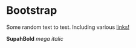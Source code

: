 # Bootstrap

Some random text to test. Including various [links!](http://www.smartninja.si)

**SupahBold**
*mega italic*
